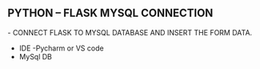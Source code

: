 ## PYTHON – FLASK MYSQL CONNECTION
<p>
 - CONNECT FLASK TO MYSQL DATABASE AND  INSERT THE FORM DATA.
</p>
<ul>
<li>IDE -Pycharm or VS code </li>
<li> MySql DB </li>
</ul>
